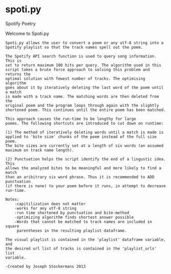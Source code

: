 spoti.py
========

Spotify Poetry

Welcome to Spoti.py
    
    Spoti.py allows the user to convert a poem or any utf-8 string into a 
    Spotify playlist so that the track names spell out the poem. 
    
    The Spotify API search function is used to query song information. This is
    set to return maximum 100 hits per query. The algorithm used in this 
    script takes a brute force approach to solving this problem and returns the 
    optimal solution with fewest number of tracks. The optimising algorithm 
    goes about it by iteratively deleting the last word of the poem until a match 
    is made with a track name. The matching words are then deleted from the 
    original poem and the program loops through again with the slightly 
    shortened poem. This continues until the entire poem has been matched.
    
    This approach causes the run-time to be lengthy for large
    poems. The following shortcuts are introduced to cut down on runtime:
        
    (1) The method of iteratively deleting words until a match is made is 
    applied to 'bite size' chunks of the poem instead of the full size poem.
    The bite sizes are currently set at a length of six words (an assumed 
    maximum on track name length). 
    
    (2) Punctuation helps the script identify the end of a lingustic idea. This
    allows the analyzed bites to be meaningful and more likely to find a match 
    than an aribitrary six word phrase. Thus it is recommended to ADD punctuation 
    (if there is none) to your poem before it runs, in attempt to decrease run-time.
    
    Notes:
        -capitilization does not matter
        -works for any utf-8 string
        -run time shortened by punctuation and bite-method
        -optimizing algorithm finds shortest answer possible
        -Words that cannot be matched to track names are included in square 
         parentheses in the resulting playlist dataframe. 
        
    The visual playlist is contained in the 'playlist' dataframe variable, and 
    the desired url list of tracks is contained in the 'playlist_urls' list 
    variable.

    -Created by Joseph Stockermans 2013
